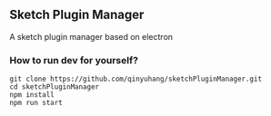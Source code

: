 ## Sketch Plugin Manager

A sketch plugin manager based on electron

### How to run dev for yourself?
```
git clone https://github.com/qinyuhang/sketchPluginManager.git
cd sketchPluginManager
npm install
npm run start
```
